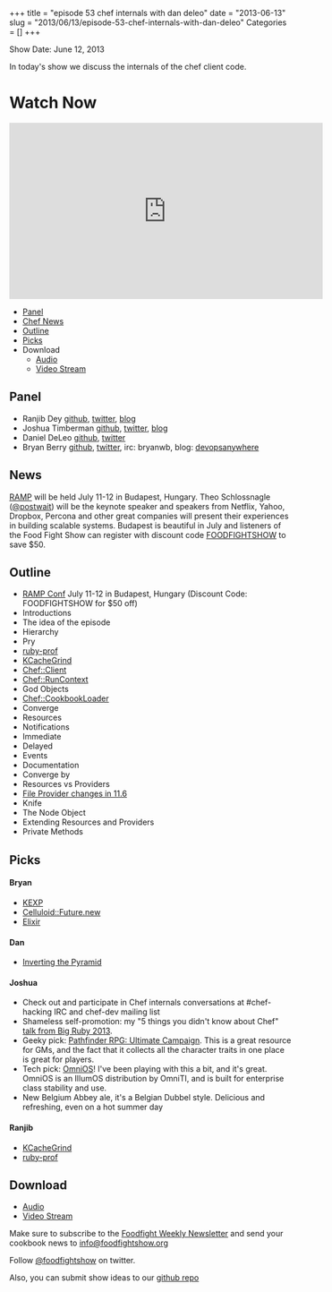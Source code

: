 +++
title = "episode 53 chef internals with dan deleo"
date = "2013-06-13"
slug = "2013/06/13/episode-53-chef-internals-with-dan-deleo"
Categories = []
+++

Show Date: June 12, 2013

In today's show we discuss the internals of the chef client code.

# Watch Now

<iframe width="560" height="315" src="http://www.youtube.com/embed/1ulVUl_O47g" frameborder="0" allowfullscreen></iframe>

* [Panel](http://foodfightshow.org/2013/05/netflix-oss.html#panel)
* [Chef News](http://foodfightshow.org/2013/06/episode-53-chef-internals-with-dan-deleo.html#news)
* [Outline](http://foodfightshow.org/2013/06/episode-53-chef-internals-with-dan-deleo.html#outline)
* [Picks](http://foodfightshow.org/2013/06/episode-53-chef-internals-with-dan-deleo.html#picks)
* Download
  * [Audio](http://traffic.libsyn.com/foodfight/FoodFightShow53-ChefInternals.mp3)
  * [Video Stream](http://www.youtube.com/watch?v=1ulVUl_O47g)

Panel<a name="panel"></a>
-----

* Ranjib Dey [github](https://github.com/ranjib), [twitter](https://twitter.com/ranjibdey), [blog](http://ranjib.posterous.com/)
* Joshua Timberman [github](http://github.com/jtimberman), [twitter](https://twitter.com/jtimberman), [blog](http://jtimberman.housepub.org/)
* Daniel DeLeo [github](https://github.com/danielsdeleo), [twitter](http://twitter.com/kallistec)
* Bryan Berry [github](http://github.com/bryanwb), [twitter](http://twitter.com/bryanwb), irc: bryanwb, blog: [devopsanywhere](http://devopsanywhere.blogspot.com)

<!-- more -->

News<a name="news"></a>
----

[RAMP](http://rampconf.com/) will be held July 11-12 in Budapest, Hungary.  Theo Schlossnagle ([@postwait](http://twitter.com/postwait)) will be the keynote speaker and speakers from Netflix, Yahoo, Dropbox, Percona and other great companies will present their experiences in building scalable systems.  Budapest is beautiful in July and listeners of the Food Fight Show can register with discount code [FOODFIGHTSHOW](http://rampconf.eventbrite.com/?discount=FOODFIGHTSHOW) to save $50.

Outline<a name="outline"></a>
-------

* [RAMP Conf](http://rampconf.com/) July 11-12 in Budapest, Hungary (Discount Code: FOODFIGHTSHOW for $50 off) 
* Introductions
* The idea of the episode
* Hierarchy 
 * Pry
 * [ruby-prof](https://github.com/rdp/ruby-prof)
 * [KCacheGrind](http://kcachegrind.sourceforge.net/html/Home.html)
* [Chef::Client](https://github.com/opscode/chef/blob/master/lib/chef/client.rb)
* [Chef::RunContext](https://github.com/opscode/chef/blob/master/lib/chef/run_context.rb)
 * God Objects
* [Chef::CookbookLoader](https://github.com/opscode/chef/blob/master/lib/chef/cookbook_loader.rb)
* Converge
* Resources
* Notifications
 * Immediate
 * Delayed
* Events
* Documentation
* Converge by
* Resources vs Providers
* [File Provider changes in 11.6](http://lists.opscode.com/sympa/arc/chef/2013-06/msg00093.html)
* Knife
* The Node Object
* Extending Resources and Providers
* Private Methods

Picks<a name="picks"></a>
-----

#### Bryan  

* [KEXP](http://kexp.org)
* [Celluloid::Future.new](https://github.com/celluloid/celluloid/wiki/futures)
* [Elixir](http://elixir-lang.org)

#### Dan

* [Inverting the Pyramid](http://www.amazon.com/Inverting-Pyramid-History-Football-Tactics/dp/1409102041)

#### Joshua

* Check out and participate in Chef internals conversations at
  \#chef-hacking IRC and chef-dev mailing list
* Shameless self-promotion: my "5 things you didn't know about Chef"
  [talk from Big Ruby 2013](http://confreaks.com/videos/2301-bigruby2013-5-things-you-didn-t-know-about-chef).
* Geeky pick:
[Pathfinder RPG: Ultimate Campaign](http://paizo.com/products/btpy8x64/).
This is a great resource for GMs, and the fact that it collects all
the character traits in one place is great for players.
* Tech pick: [OmniOS](http://omnios.omniti.com)! I've been playing
with this a bit, and it's great. OmniOS is an IllumOS distribution
by OmniTI, and is built for enterprise class stability and use.
* New Belgium Abbey ale, it's a Belgian Dubbel style. Delicious and
refreshing, even on a hot summer day

#### Ranjib

* [KCacheGrind](http://kcachegrind.sourceforge.net/html/Home.html)
* [ruby-prof](https://github.com/rdp/ruby-prof)


Download
--------
* [Audio](http://traffic.libsyn.com/foodfight/FoodFightShow53-ChefInternals.mp3)
* [Video Stream](http://www.youtube.com/watch?v=1ulVUl_O47g)


Make sure to subscribe to the [Foodfight Weekly Newsletter](http://bit.ly/ffsmail) and send your cookbook
news to info@foodfightshow.org

Follow [@foodfightshow](http://twitter.com/foodfightshow) on twitter.

Also, you can submit show ideas to our [github repo](https://github.com/foodfight/showz)
